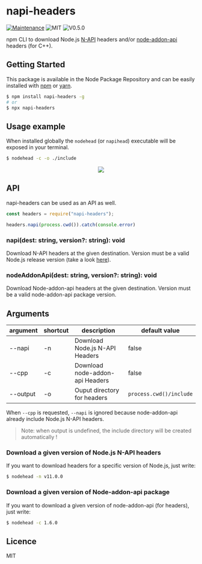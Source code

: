 # napi-headers
[![Maintenance](https://img.shields.io/badge/Maintained%3F-yes-green.svg)](https://github.com/fraxken/napi-headers/commit-activity)
![MIT](https://img.shields.io/github/license/mashape/apistatus.svg)
![V0.5.0](https://img.shields.io/badge/version-0.5.0-blue.svg)

npm CLI to download Node.js [N-API](https://nodejs.org/api/n-api.html) headers and/or [node-addon-api](https://github.com/nodejs/node-addon-api) headers (for C++).

## Getting Started

This package is available in the Node Package Repository and can be easily installed with [npm](https://docs.npmjs.com/getting-started/what-is-npm) or [yarn](https://yarnpkg.com).

```bash
$ npm install napi-headers -g
# or
$ npx napi-headers
```

## Usage example

When installed globally the `nodehead` (or `napihead`) executable will be exposed in your terminal.
```bash
$ nodehead -c -o ./include
```

<p align="center">
    <img src="https://i.imgur.com/0HgP0Gv.png">
</p>

## API
napi-headers can be used as an API as well.

```js
const headers = require("napi-headers");

headers.napi(process.cwd()).catch(console.error)
```

### napi(dest: string, version?: string): void
Download N-API headers at the given destination. Version must be a valid Node.js release version (take a look [here](https://nodejs.org/download/release/)).

### nodeAddonApi(dest: string, version?: string): void
Download Node-addon-api headers at the given destination. Version must be a valid node-addon-api package version.

## Arguments

| argument | shortcut | description | default value |
| --- | --- | --- | --- |
| --napi | -n | Download Node.js N-API Headers | false |
| --cpp | -c | Download node-addon-api Headers | false |
| --output | -o | Ouput directory for headers | `process.cwd()/include` |

When `--cpp` is requested, `--napi` is ignored because node-addon-api already include Node.js N-API headers.

> Note: when output is undefined, the include directory will be created automatically !

### Download a given version of Node.js N-API headers
If you want to download headers for a specific version of Node.js, just write:
```bash
$ nodehead -n v11.0.0
```

### Download a given version of Node-addon-api package
If you want to download a given version of node-addon-api (for headers), just write:
```bash
$ nodehead -c 1.6.0
```

## Licence
MIT
